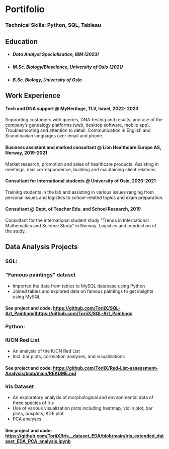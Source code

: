 # Portifolio 

### Technical Skills: Python, SQL, Tableau

## Education
- ##### Data Analyst Specialization, IBM (2023)
- ##### M.Sc. Biology/Bioscience, University of Oslo (2021)
- ##### B.Sc. Biology, University of Oslo 
 

## Work Experience

#### Tech and DNA support @ MyHeritage, TLV, Israel, 2022- 2023                                                                                                    
Supporting customers with queries, DNA-testing and results, and use of the company’s genealogy platforms (web, desktop software, mobile app). 
Troubleshooting and attention to detail. Communication in English and Scandinavian languages over email and phone.  

#### Business assistant and marked consultant @ Lion Healthcare Europe AS, Norway, 2019-2021                                                                      
Market research, promotion and sales of healthcare products. 
Assisting in meetings, mail correspondence, building and maintaining client relations. 

#### Consultant for International students @ University of Oslo, 2020-2021                                                                                
Training students in the lab and assisting in various issues ranging from personal issues and logistics to school-related topics and exam preparation. 
 
#### Consultant @ Dept. of Teacher Edu. and School Research, 2019
Consultant for the international student study “Trends in International Mathematics and Science Study” in Norway. Logistics and conduction of the study. 

## Data Analysis Projects
### SQL:
### "Famous paintings" dataset 
- Imported the data from tables to MySQL database using Python
- Joined tables and explored data on famous paintings to get insights using MySQL
#### See project and code: **https://github.com/ToriiX/SQL-Art_Paintings]https://github.com/ToriiX/SQL-Art_Paintings**

### Python:
### IUCN Red List  
- An analysis of the IUCN Red List
- Incl. bar plots, correlation analyses, and visualizations
#### See project and code: **https://github.com/ToriiX/Red-List-assessment-Analysis/blob/main/README.md**

### Iris Dataset
- An exploratory analysis of morphological and environmental data of three species of Iris
- Use of various visualization plots including heatmap, violin plot, bar plots, boxplots, KDE plot
- PCA analyses

#### See project and code: **https://github.com/ToriiX/Iris__dataset_EDA/blob/main/Iris_extended_dataset_EDA_PCA_analysis.ipynb**


